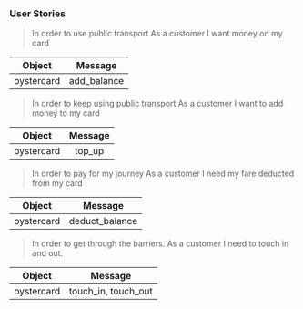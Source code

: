 ### User Stories

>In order to use public transport
As a customer
I want money on my card

| Object | Message |
| :----: | :----: |
| oystercard | add_balance|

>In order to keep using public transport
As a customer
I want to add money to my card

| Object | Message |
| :----: | :----: |
| oystercard | top_up |

>In order to pay for my journey
As a customer
I need my fare deducted from my card

| Object | Message |
| :----: | :----: |
| oystercard | deduct_balance |

>In order to get through the barriers.
As a customer
I need to touch in and out.

| Object | Message |
| :----: | :----: |
| oystercard | touch_in, touch_out |
